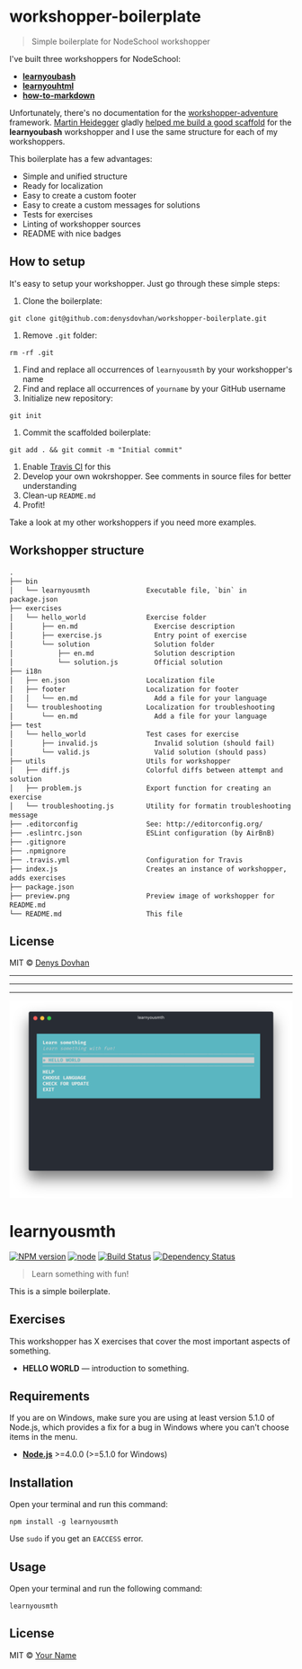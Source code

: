 # workshopper-boilerplate

> Simple boilerplate for NodeSchool workshopper

I've built three workshoppers for NodeSchool:

* [**learnyoubash**](https://github.com/denysdovhan/learnyoubash)
* [**learnyouhtml**](https://github.com/denysdovhan/learnyouhtml)
* [**how-to-markdown**](https://github.com/workshopper/how-to-markdown)

Unfortunately, there's no documentation for the [workshopper-adventure](https://github.com/workshopper/workshopper-adventure) framework. [Martin Heidegger](https://github.com/martinheidegger) gladly [helped me build a good scaffold](https://github.com/denysdovhan/learnyoubash/pull/1) for the **learnyoubash** workshopper and I use the same structure for each of my workshoppers.

This boilerplate has a few advantages:

* Simple and unified structure
* Ready for localization
* Easy to create a custom footer
* Easy to create a custom messages for solutions
* Tests for exercises
* Linting of workshopper sources
* README with nice badges

## How to setup

It's easy to setup your workshopper. Just go through these simple steps:

1. Clone the boilerplate:
  ```
  git clone git@github.com:denysdovhan/workshopper-boilerplate.git
  ```
1. Remove `.git` folder:
  ```
  rm -rf .git
  ```
1. Find and replace all occurrences of `learnyousmth` by your workshopper's name
1. Find and replace all occurrences  of `yourname` by your GitHub username
1. Initialize new repository:
  ```
  git init
  ```
1. Commit the scaffolded boilerplate:
  ```
  git add . && git commit -m "Initial commit"
  ```
1. Enable [Travis CI](travis-ci.org) for this
1. Develop your own wokrshopper. See comments in source files for better understanding
1. Clean-up `README.md`
1. Profit!

Take a look at my other workshoppers if you need more examples.

## Workshopper structure

```
.
├── bin
│   └── learnyousmth              Executable file, `bin` in package.json
├── exercises
│   └── hello_world               Exercise folder
│       ├── en.md                   Exercise description
│       ├── exercise.js             Entry point of exercise
│       └── solution                Solution folder
│           ├── en.md               Solution description
│           └── solution.js         Official solution
├── i18n
│   ├── en.json                   Localization file
│   ├── footer                    Localization for footer
│   │   └── en.md                   Add a file for your language
│   └── troubleshooting           Localization for troubleshooting
│       └── en.md                   Add a file for your language
├── test
│   └── hello_world               Test cases for exercise
│       ├── invalid.js              Invalid solution (should fail)
│       └── valid.js                Valid solution (should pass)
├── utils                         Utils for workshopper
│   ├── diff.js                   Colorful diffs between attempt and solution
│   ├── problem.js                Export function for creating an exercise
│   └── troubleshooting.js        Utility for formatin troubleshooting message
├── .editorconfig                 See: http://editorconfig.org/
├── .eslintrc.json                ESLint configuration (by AirBnB)
├── .gitignore
├── .npmignore
├── .travis.yml                   Configuration for Travis
├── index.js                      Creates an instance of workshopper, adds exercises
├── package.json
├── preview.png                   Preview image of workshopper for README.md
└── README.md                     This file
```

## License

MIT © [Denys Dovhan](http://denysdovhan.com)

---

---

---

![learnyousmth](./preview.png)

# learnyousmth

[![NPM version][npm-image]][npm-url]
[![node][node-image]][node-url]
[![Build Status][buildstat-image]][buildstat-url]
[![Dependency Status][depstat-image]][depstat-url]

> Learn something with fun!

This is a simple boilerplate.

## Exercises

This workshopper has X exercises that cover the most important aspects of something.

* **HELLO WORLD** — introduction to something.

## Requirements

If you are on Windows, make sure you are using at least version 5.1.0 of Node.js, which provides a fix for a bug in Windows where you can't choose items in the menu.

* [**Node.js**](node-url) >=4.0.0 (>=5.1.0 for Windows)

## Installation

Open your terminal and run this command:

    npm install -g learnyousmth

Use `sudo` if you get an `EACCESS` error.

## Usage

Open your terminal and run the following command:

    learnyousmth

## License

MIT © [Your Name](http://yourname.com)

<!-- References -->

<!-- Your references for links go here -->

<!-- Badges -->

[npm-url]: https://npmjs.org/package/learnyousmth
[npm-image]: https://img.shields.io/npm/v/learnyousmth.svg?style=flat-square

[node-url]: https://nodejs.org/en/download/
[node-image]: https://img.shields.io/node/v/learnyousmth.svg?style=flat-square

[depstat-url]: https://david-dm.org/yourname/learnyousmth
[depstat-image]: https://david-dm.org/yourname/learnyousmth.svg?style=flat-square

[buildstat-url]: https://travis-ci.org/yourname/learnyousmth
[buildstat-image]: https://img.shields.io/travis/yourname/learnyousmth.svg?style=flat-square
